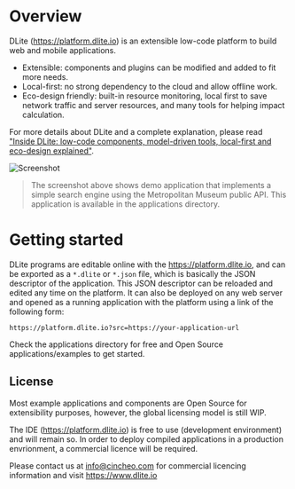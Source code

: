 
# Overview

DLite (https://platform.dlite.io) is an extensible low-code platform to build web and mobile applications.

- Extensible: components and plugins can be modified and added to fit more needs.
- Local-first: no strong dependency to the cloud and allow offline work.
- Eco-design friendly: built-in resource monitoring, local first to save network traffic and server resources, and many tools for helping impact calculation.

For more details about DLite and a complete explanation, please read ["Inside DLite: low-code components, model-driven tools, local-first and eco-design explained"](https://cincheo.com/2022/04/16/inside-dlite-low-code-components-model-driven-tools-local-first-and-eco-design-explained/).

![Screenshot](https://github.com/cincheo/dlite/blob/main/src/assets/www/screenshot-met.png)

> The screenshot above shows demo application that implements a simple search engine using the Metropolitan Museum public API. This application is available in the applications directory.

# Getting started

DLite programs are editable online with the https://platform.dlite.io, and can be exported as a ``*.dlite`` or ``*.json`` file,
which is basically the JSON descriptor of the application. This JSON descriptor can be reloaded and edited any time on 
the platform. It can also be deployed on any web server and opened as a running application with the platform using 
a link of the following form:

`` https://platform.dlite.io?src=https://your-application-url ``

Check the applications directory for free and Open Source applications/examples to get started.

## License

Most example applications and components are Open Source for extensibility purposes, however, the global licensing model is still WIP.

The IDE (https://platform.dlite.io) is free to use (development environment) and will remain so. In order to deploy compiled applications in a production envrionment, a commercial licence will be required.

Please contact us at info@cincheo.com for commercial licencing information and visit https://www.dlite.io
